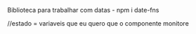 Biblioteca para trabalhar com datas - npm i date-fns

//estado = variaveis que eu quero que o componente monitore